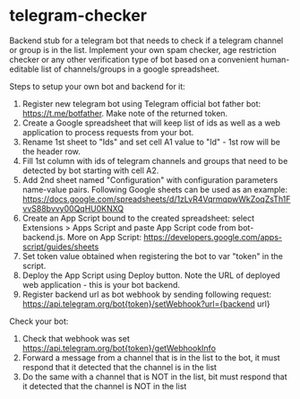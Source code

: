 # telegram-checker
Backend stub for a telegram bot that needs to check if a telegram channel or group is in the list. Implement your own spam checker, age restriction checker or any other verification type of bot based on a convenient human-editable list of channels/groups in a google spreadsheet.

Steps to setup your own bot and backend for it:
1. Register new telegram bot using Telegram official bot father bot: https://t.me/botfather. Make note of the returned token.
2. Create a Google spreadsheet that will keep list of ids as well as a web application to process requests from your bot.
3. Rename 1st sheet to "Ids" and set cell A1 value to "Id" - 1st row will be the header row.
4. Fill 1st column with ids of telegram channels and groups that need to be detected by bot starting with cell A2.
5. Add 2nd sheet named "Configuration" with configuration parameters name-value pairs.
Following Google sheets can be used as an example: https://docs.google.com/spreadsheets/d/1zLvR4VqrmqpwWkZoqZsTh1FvvS88bvvy00QqHU0KNXQ
7. Create an App Script bound to the created spreadsheet: select Extensions > Apps Script and paste App Script code from bot-backend.js. More on App Script: https://developers.google.com/apps-script/guides/sheets
8. Set token value obtained when registering the bot to var "token" in the script.
9. Deploy the App Script using Deploy button. Note the URL of deployed web application - this is your bot backend.
10. Register backend url as bot webhook by sending following request: https://api.telegram.org/bot{token}/setWebhook?url={backend url}

Check your bot:
1. Check that webhook was set https://api.telegram.org/bot{token}/getWebhookInfo
2. Forward a message from a channel that is in the list to the bot, it must respond that it detected that the channel is in the list
3. Do the same with a channel that is NOT in the list, bit must respond that it detected that the channel is NOT in the list 

